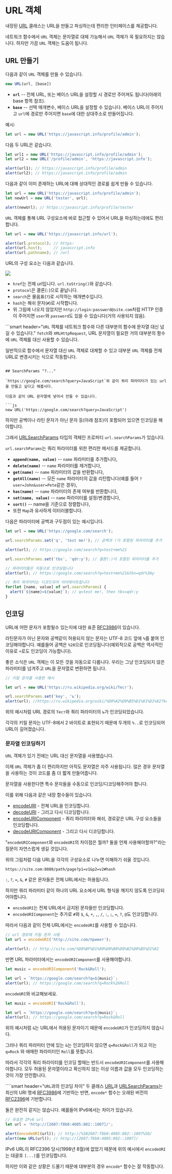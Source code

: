 
# URL 객체

내장된 [URL](https://url.spec.whatwg.org/#api) 클래스는 URL을 만들고 파싱하는데 편리한 인터페이스를 제공합니다.

네트워크 함수에서 `URL` 객체는 문자열로 대체 가능해서 `URL` 객체가 꼭 필요하지는 않습니다. 하지만 가끔 `URL` 객체는 도움이 됩니다.

## URL 만들기

다음과 같이 `URL` 객체를 만들 수 있습니다.

```js
new URL(url, [base])
```

- **`url`** -- 전체 URL, 또는 베이스 URL을 설정할 시 경로만 주어져도 됩니다(아래의 base 항목 참조).
- **`base`** -- 선택 매개변수, 베이스 URL을 설정할 수 있습니다. 베이스 URL이 주어지고 `url`에 경로만 주어지면 `base`에 대한 상대주소로 만들어집니다.

예시:

```js
let url = new URL('https://javascript.info/profile/admin');
```

다음 두 URL은 같습니다.

```js run
let url1 = new URL('https://javascript.info/profile/admin');
let url2 = new URL('/profile/admin', 'https://javascript.info');

alert(url1); // https://javascript.info/profile/admin
alert(url2); // https://javascript.info/profile/admin
```

다음과 같이 이미 존재하는 URL에 대해 상대적인 경로를 쉽게 만들 수 있습니다.

```js run
let url = new URL('https://javascript.info/profile/admin');
let newUrl = new URL('tester', url);

alert(newUrl); // https://javascript.info/profile/tester
```

`URL` 객체를 통해 URL 구성요소에 바로 접근할 수 있어서 URL을 파싱하는데에도 편리합니다.

```js run
let url = new URL('https://javascript.info/url');

alert(url.protocol); // https:
alert(url.host);     // javascript.info
alert(url.pathname); // /url
```

URL의 구성 요소는 다음과 같습니다.

![](url-object.svg)

- `href`는 전체 url입니다. `url.toString()`와 같습니다.
- `protocol`은 콜론(`:`)으로 끝납니다.
- `search`은 물음표(`?`)로 시작하는 매개변수입니다.
- `hash`는 해쉬 문자(`#`)로 시작합니다.
- 위 그림에 나오지 않았지만 `http://login:password@site.com`처럼 HTTP 인증이 주어지면 `user`와 `password`도 있을 수 있습니다(거의 사용되지 않음).


```smart header="`URL` 객체를 네트워크 함수와 다른 대부분의 함수에 문자열 대신 넘길 수 있습니다."
`fetch`와 `XMLHttpRequest`, URL 문자열이 필요한 거의 대부분의 함수에 `URL` 객체를 대신 사용할 수 있습니다.

일반적으로 함수에서 문자열 대신 `URL` 객체로 대체할 수 있고 대부분 `URL` 객체를 전체 URL로 변경시키는 식으로 작동합니다.
```

## SearchParams "?..."

`https://google.com/search?query=JavaScript`와 같이 쿼리 파라미터가 있는 url을 만들고 싶다고 해봅시다.

다음과 같이 URL 문자열에 넣어서 만들 수 있습니다.

​```js
new URL('https://google.com/search?query=JavaScript')
```

하지만 공백이나 라틴 문자가 아닌 문자 등(아래 참조)이 포함되어 있으면 인코딩을 해야합니다.

그래서 [URLSearchParams](https://url.spec.whatwg.org/#urlsearchparams) 타입의 객체인 프로퍼티 `url.searchParams`가 있습니다.

`url.searchParams`는 쿼리 파라미터를 위한 편리한 메서드를 제공합니다.

- **`append(name, value)`** -- `name` 파라미터를 추가합니다,
- **`delete(name)`** -- `name` 파라미터를 제거합니다,
- **`get(name)`** -- `name` 파라미터의 값을 반환합니다,
- **`getAll(name)`** -- 모든 `name` 파라미터의 값을 리턴합니다(예를 들어 `?user=John&user=Pete`같은 경우),
- **`has(name)`** -- `name` 파라미터의 존재 여부를 반환합니다,
- **`set(name, value)`** -- `name` 파라미터를 설정/변경합니다,
- **`sort()`** -- name을 기준으로 정렬합니다,
- 또한 `Map`과 유사하게 이터러블합니다.

다음은 파라미터에 공백과 구두점이 있는 예시입니다.

```js run
let url = new URL('https://google.com/search');

url.searchParams.set('q', 'test me!'); // 공백과 !가 포함된 파라미터를 추가

alert(url); // https://google.com/search?q=test+me%21

url.searchParams.set('tbs', 'qdr:y'); // 콜론(:)이 포함된 파라미터를 추가

// 파라미터들은 자동으로 인코딩됩니다
alert(url); // https://google.com/search?q=test+me%21&tbs=qdr%3Ay

// 쿼리 파라미터는 디코드되어 이터레이트됩니다
for(let [name, value] of url.searchParams) {
  alert(`${name}=${value}`); // q=test me!, then tbs=qdr:y
}
```


## 인코딩

URL에 어떤 문자가 포함될수 있는지에 대한 표준 [RFC3986](https://tools.ietf.org/html/rfc3986)이 있습니다.

라틴문자가 아닌 문자와 공백같이 허용되지 않는 문자는 UTF-8 코드 앞에 `%`를 붙여 인코딩해야합니다. 예를들어 공백은 `%20`으로 인코딩됩니다(예외적으로 공백은 역사적인 이유로 `+`로도 인코딩이 가능합니다).

좋은 소식은 `URL` 객체는 이 모든 것을 자동으로 다룹니다. 우리는 그냥 인코딩되지 않은 파라미터를 넘겨주고 `URL`을 문자열로 변환하면 됩니다.

```js run
// 키릴 문자를 사용한 예시

let url = new URL('https://ru.wikipedia.org/wiki/Тест');

url.searchParams.set('key', 'ъ');
alert(url); //https://ru.wikipedia.org/wiki/%D0%A2%D0%B5%D1%81%D1%82?key=%D1%8A
```

위의 예시처럼 URL 경로의 `Тест`와 쿼리 파라미터의 `ъ`가 인코딩되었습니다.

각각의 키릴 문자는 UTF-8에서 2 바이트로 표현되기 때문에 두개의 `%..`로 인코딩되어 URL이 길어졌습니다.

### 문자열 인코딩하기

`URL` 객체가 있기 전에는 URL 대신 문자열을 사용했습니다.

이제 `URL` 객체가 좀 더 편리하지만 아직도 문자열은 자주 사용됩니다. 많은 경우 문자열을 사용하는 것이 코드를 좀 더 짧게 만들어줍니다.

문자열을 사용한다면 특수 문자들을 수동으로 인코딩/디코딩해주어야 합니다.

이를 위해 다음과 같은 내장 함수들이 있습니다.

- [encodeURI](https://developer.mozilla.org/en-US/docs/Web/JavaScript/Reference/Global_Objects/encodeURI) - 전체 URL을 인코딩합니다.
- [decodeURI](https://developer.mozilla.org/en-US/docs/Web/JavaScript/Reference/Global_Objects/decodeURI) - 그리고 다시 디코딩합니다.
- [encodeURIComponent](https://developer.mozilla.org/en-US/docs/Web/JavaScript/Reference/Global_Objects/encodeURIComponent) - 쿼리 파리미터와 해쉬, 경로같은 URL 구성 요소들을 인코딩합니다.
- [decodeURIComponent](https://developer.mozilla.org/en-US/docs/Web/JavaScript/Reference/Global_Objects/decodeURIComponent) - 그리고 다시 디코딩합니다.

"`encodeURIComponent`와 `encodeURI`의 차이점은 뭘까? 둘을 언제 사용해야할까?"라는 질문이 자연스럽게 생길 것입니다.

위의 그림처럼 다음 URL을 각각의 구성요소로 나누면 이해하기 쉬울 것입니다.

```
https://site.com:8080/path/page?p1=v1&p2=v2#hash
```

`:`, `?`, `=`, `&`, `#` 같은 문자들은 전체 URL에서는 허용됩니다.

하지만 쿼리 파라미터 같이 하나의 URL 요소에서 URL 형식을 깨지지 않도록 인코딩되어야합니다.

- `encodeURI`는 전체 URL에서 금지된 문자들만 인코딩합니다.
- `encodeURIComponent`는 추가로 `#`와 `$`, `&`, `+`, `,`, `/`, `:`, `;`, `=`, `?`, `@`도 인코딩합니다.

따라서 다음과 같이 전체 URL에서는 `encodeURI`를 사용할 수 있습니다.

```js run
// url 경로에 키릴 문자 사용
let url = encodeURI('http://site.com/привет');

alert(url); // http://site.com/%D0%BF%D1%80%D0%B8%D0%B2%D0%B5%D1%82
```

반면 URL 파라미터에서는 `encodeURIComponent`를 사용해야합니다.

```js run
let music = encodeURIComponent('Rock&Roll');

let url = `https://google.com/search?q=${music}`;
alert(url); // https://google.com/search?q=Rock%26Roll
```

`encodeURI`와 비교해보세요.

```js run
let music = encodeURI('Rock&Roll');

let url = `https://google.com/search?q=${music}`;
alert(url); // https://google.com/search?q=Rock&Roll
```

위의 예시처럼 `&`는 URL에서 허용된 문자이기 때문에 `encodeURI`가 인코딩하지 않습니다.

그러나 쿼리 파라미터 안에 있는 `&`는 인코딩하지 않으면 `q=Rock&Roll`가 되고 이는 `q=Rock` 와 애매한 파라미터인 `Roll`를 뜻합니다.

따라서 각각의 쿼리 파라미터를 인코딩 할때는 반드시 `encodeURIComponent`를 사용해야합니다. 모두 허용된 문자열이라고 확신하지 않는 이상 이름과 값을 모두 인코딩하는 것이 가장 안전합니다.

````smart header="`URL`과의 인코딩 차이"
두 클래스 [URL](https://url.spec.whatwg.org/#url-class)과 [URLSearchParams](https://url.spec.whatwg.org/#interface-urlsearchparams)는 최신의 URI 명세 [RFC3986](https://tools.ietf.org/html/rfc3986)에 기반하는 반면, `encode*` 함수는 오래된 버전의 [RFC2396](https://www.ietf.org/rfc/rfc2396.txt)에 기반합니다.

둘은 완전히 같지는 않습니다. 예를들어 IPv6에서는 차이가 있습니다.

```js run
// 유효한 IPv6 url
let url = 'http://[2607:f8b0:4005:802::1007]/';

alert(encodeURI(url)); // http://%5B2607:f8b0:4005:802::1007%5D/
alert(new URL(url)); // http://[2607:f8b0:4005:802::1007]/
```

IPv6 URL이 RFC2396 당시(1998년 8월)에 없었기 때문에 위의 예시에서 `encodeURI`는 대괄호 `[...]`를 인코딩합니다.

하지만 이와 같은 상황은 드물기 때문에 대부분의 경우 `encode*` 함수는 잘 작동합니다.
````

````